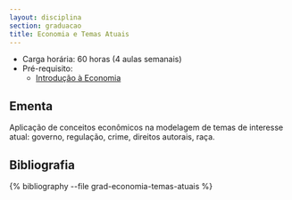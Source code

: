 ```yaml
---
layout: disciplina
section: graduacao
title: Economia e Temas Atuais
---
```


- Carga horária: 60 horas (4 aulas semanais)
- Pré-requisito: 
    - [Introdução à Economia](introducao-economia.html) 

## Ementa 

Aplicação de conceitos econômicos na modelagem de temas de interesse
atual: governo, regulação, crime, direitos autorais, raça.

## Bibliografia

{% bibliography --file grad-economia-temas-atuais %}
